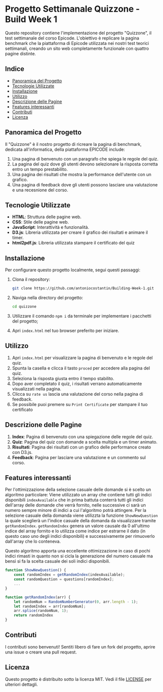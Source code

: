 # Progetto Settimanale Quizzone - Build Week 1

Questo repository contiene l'implementazione del progetto "Quizzone", il test settimanale del corso Epicode. L'obiettivo è replicare la pagina benchmark che la piattaforma di Epicode utilizzata nei nostri test teorici settimanali, creando un sito web completamente funzionale con quattro pagine distinte.

## Indice
- [Panoramica del Progetto](#panoramica-del-progetto)
- [Tecnologie Utilizzate](#tecnologie-utilizzate)
- [Installazione](#installazione)
- [Utilizzo](#utilizzo)
- [Descrizione delle Pagine](#descrizione-delle-pagine)
- [Features interessanti](#Features-interessanti)
- [Contributi](#contributi)
- [Licenza](#licenza)

## Panoramica del Progetto

Il "Quizzone" è il nostro progetto di ricreare la pagina di benchmark, dedicata all'informatica, della piattaforma EPICODE include:
1. Una pagina di benvenuto con un paragrafo che spiega le regole del quiz.
2. La pagina del quiz dove gli utenti devono selezionare la risposta corretta entro un tempo prestabilito.
3. Una pagina dei risultati che mostra la performance dell'utente con un grafico.
4. Una pagina di feedback dove gli utenti possono lasciare una valutazione e una recesnione del corso.

## Tecnologie Utilizzate

- **HTML**: Struttura delle pagine web.
- **CSS**: Stile delle pagine web.
- **JavaScript**: Interattività e funzionalità.
- **D3.js**: Libreria utilizzata per creare il grafico dei risultati e animare il timer.
- **html2pdf.js**: Libreria utilizzata stampare il certificato del quiz

## Installazione

Per configurare questo progetto localmente, segui questi passaggi:

1. Clona il repository:
    ```sh
    git clone https://github.com/antoniocostantin/Building-Week-1.git
    ```

2. Naviga nella directory del progetto:
    ```sh
    cd quizzone
    ```

3. Utilizzare il comando `npm i` da terminale per implementare i pacchetti del progetto;


4. Apri `index.html` nel tuo browser preferito per iniziare.


## Utilizzo

1. Apri `index.html` per visualizzare la pagina di benvenuto e le regole del quiz.
2. Spunta la casella e clicca il tasto `proced` per accedere alla pagina del quiz.
3. Seleziona la risposta giusta entro il tempo stabilito.
4. Dopo aver completato il quiz, i risultati verrano automaticamente visualizzati nella pagina.
5. Clicca su `rate us` lascia una valutazione del corso nella pagina di feedback.
6. Se possibile puoi premere su `Print Certificate` per stampare il tuo certificato

## Descrizione delle Pagine

1. **Index**: Pagina di benvenuto con una spiegazione delle regole del quiz.
2. **Quiz**: Pagina del quiz con domande a scelta multipla e un timer animato.
3. **Risultati**: Pagina dei risultati con un grafico delle performance creato con D3.js.
4. **Feedback**: Pagina per lasciare una valutazione e un commento sul corso.

## Features interessanti

Per l'ottimizzazione della selezione casuale delle domande si è scelto un algoritmo particolare:
Viene utilizzato un array che contiene tutti gli indici disponibili `indexAvailable` che in prima battuta conterrà tutti gli indici dell'array delle domande che verrà fornito, nelle successive ci sarà un numero sempre minore di indici a cui l'algoritmo potrà attingere.
Per la selezione casuale della domanda viene utilizzta la funzione `ShowNewQuestion` la quale sceglierà un l'indice casuale della domanda da visualizzare tramite `getRandomIndex`.
`getRandomIndex` genera un valore causale da 0 all'ultimo indice del array fornito e lo utilizza come indice per estrarne il dato (in questo caso uno degli indici disponibili) e successivamente per rimuoverlo dall'array che lo conteneva.

Questo algoritmo apporta una eccellente ottimizzazione in caso di pochi indici rimasti in quanto non si cicla la generazione del numero casuale ma bensì si fa la scelta casuale dei soli indici disponibili.

```javascript
function ShowNewQuestion() {
    const randomIndex = getRandomIndex(indexAvailable);
    const randomQuestion = questions[randomIndex];
    ...
}
```

```javascript
function getRandomIndex(arr) {
    let randomNum = RandomNumberGenerator(0, arr.length - 1);
    let randomIndex = arr[randomNum];
    arr.splice(randomNum, 1);
    return randomIndex
}
```



## Contributi

I contributi sono benvenuti! Sentiti libero di fare un fork del progetto, aprire una issue o creare una pull request.

## Licenza

Questo progetto è distribuito sotto la licenza MIT. Vedi il file [LICENSE](LICENSE) per ulteriori dettagli.
